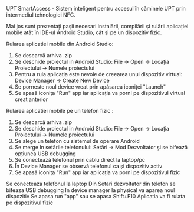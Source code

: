 UPT SmartAccess - Sistem inteligent pentru accesul în căminele UPT prin intermediul tehnologiei NFC.

Mai jos sunt prezentați pașii necesari instalării, compilării și rulării aplicației mobile atât în IDE-ul Android Studio, cât și pe un dispozitiv fizic.

Rularea aplicatiei mobile din Android Studio:
1. Se descarcă arhiva .zip
2. Se deschide proiectul in Android Studio: File -> Open -> Locația Proiectului -> Numele proiectului
3. Pentru a rula aplicația  este nevoie de creearea unui dispozitiv virtual: Device Manager -> Create New Device
4. Se porneste noul device vreat prin apăsarea iconiței "Launch"
5. Se apasă iconița "Run" app iar aplicația va porni pe dispozitivul virtual creat anterior
   

Rularea aplicatiei mobile pe un telefon fizic :
1. Se descarcă arhiva .zip
2. Se deschide proiectul in Android Studio: File -> Open -> Locația Proiectului -> Numele proiectului
3. Se alege un telefon cu sistemul de operare Android
4. Se merge în setările telefonului: Setări -> Mod Dezvoltator și se bifează opțiunea USB debugging
5. Se conectează telefonul prin cablu direct la laptop/pc
6. În Device Manager se observă telefonul ca și dispozitiv activ
7. Se apasă iconița "Run" app iar aplicația va porni pe dispozitivul fizic




Se conecteaza telefonul la laptop
Din Setari dezvoltator din telefon se bifeaza USB debugging
In device manager la physical va aparea noul dispozitiv
Se apasa run "app" sau se apasa Shift+F10
Aplicatia va fi rulata pe dispozitivul fizic
